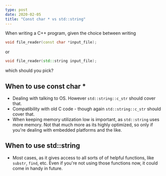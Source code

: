 ```yaml
---
type: post
date: 2020-02-05
title: "Const char * vs std::string"
---
```


When writing a C++ program, given the choice between writing
```c++
void file_reader(const char *input_file);
```
or 
```c++
void file_reader(std::string input_file);
```
which should you pick?

## When to use const char *

* Dealing with talking to OS. However `std::string::c_str` should cover that.
* Compatibility with old C code - though again `std::string::c_str` should cover that.
* When keeping memory utilization low is important, as `std::string` uses more memory. Not that much more as its highly optimized, so only if you're dealing with embedded platforms and the like.

## When to use std::string

* Most cases, as it gives access to all sorts of of helpful functions, like `substr`, `find`, etc. Even if you're not using those functions now, it could come in handy in future.
